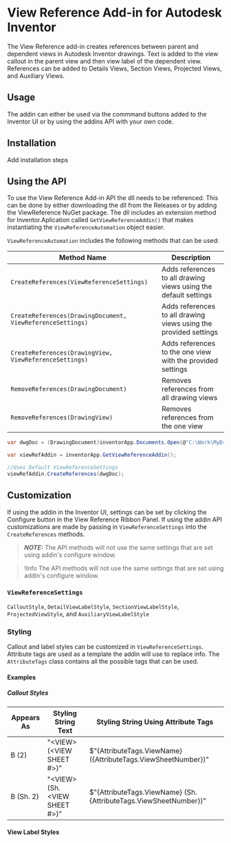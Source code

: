 # View Reference Add-in for Autodesk Inventor

The View Reference add-in creates references between parent and dependent views in Autodesk Inventor drawings. Text is added to the view callout in the parent view and then view label of the dependent view. References can be added to Details Views, Section Views, Projected Views, and Auxiliary Views. 

## Usage

The addin can either be used via the commmand buttons added to the Inventor UI or by using the addins API with your own code. 

## Installation

Add installation steps

## Using the API

To use the View Reference Add-in API the dll needs to be referenced. This can be done by either downloading the dll from the Releases or by adding the ViewReference NuGet package. The dll includes an extension method for Inventor.Aplication called `GetViewReferenceAddin()` that makes instantiating the `ViewReferenceAutomation` object easier. 

`ViewReferenceAutomation` includes the following methods that can be used:

| Method Name | Description |
| - | --- |
| `CreateReferences(ViewReferenceSettings)` | Adds references to all drawing views using the default settings |
| `CreateReferences(DrawingDocument, ViewReferenceSettings)` | Adds references to all drawing views using the provided settings |
| `CreateReferences(DrawingView, ViewReferenceSettings)` | Adds references to the one view with the provided settings |
| `RemoveReferences(DrawingDocument)` | Removes references from all drawing views |
| `RemoveReferences(DrawingView)` | Removes references from the one view |

```csharp
var dwgDoc = (DrawingDocument)inventorApp.Documents.Open(@"C:\Work\MyDrawing.idw");

var viewRefAddin = inventorApp.GetViewReferenceAddin();

//Uses Default ViewReferenceSettings
viewRefAddin.CreateReferences(dwgDoc);
```

## Customization

If using the addin in the Inventor UI, settings can be set by clicking the Configure button in the View Reference Ribbon Panel. If using the addin API customizations are made by passing in `ViewReferenceSettings` into the `CreateReferences` methods.

> **_NOTE:_** 
>The API methods will not use the same settings that are set using addin's configure window.

> !Info
> The API methods will not use the same settings that are set using addin's configure window.

### `ViewReferenceSettings`

`CalloutStyle`, `DetailViewLabelStyle`, `SectionViewLabelStyle`, `ProjectedViewStyle`, and `AuxiliaryViewLabelStyle` 

### Styling

Callout and label styles can be customized in `ViewReferenceSettings`. Attribute tags are used as a template the addin will use to replace info. The `AttributeTags` class contains all the possible tags that can be used.

#### Examples

##### Callout Styles

| Appears As | Styling String Text | Styling String Using Attribute Tags |
| - | --- | --- |
| B (2) | "&lt;VIEW&gt; (<VIEW SHEET #>)" | $"{AttributeTags.ViewName} ({AttributeTags.ViewSheetNumber})" 
| B (Sh. 2) | "&lt;VIEW&gt; (Sh. <VIEW SHEET #>)" | $"{AttributeTags.ViewName} (Sh. {AttributeTags.ViewSheetNumber})" |

#### View Label Styles

